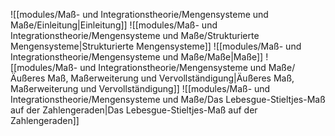 ![[modules/Maß- und Integrationstheorie/Mengensysteme und Maße/Einleitung|Einleitung]]
![[modules/Maß- und Integrationstheorie/Mengensysteme und Maße/Strukturierte Mengensysteme|Strukturierte Mengensysteme]]
![[modules/Maß- und Integrationstheorie/Mengensysteme und Maße/Maße|Maße]]
![[modules/Maß- und Integrationstheorie/Mengensysteme und Maße/Äußeres Maß, Maßerweiterung und Vervollständigung|Äußeres Maß, Maßerweiterung und Vervollständigung]]
![[modules/Maß- und Integrationstheorie/Mengensysteme und Maße/Das Lebesgue-Stieltjes-Maß auf der Zahlengeraden|Das Lebesgue-Stieltjes-Maß auf der Zahlengeraden]]